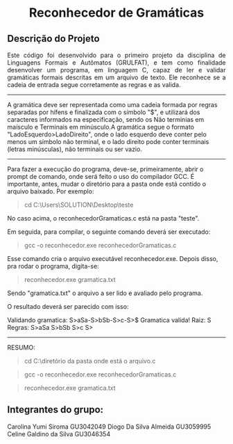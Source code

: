 <h1 align="center"> Reconhecedor de Gramáticas </h1>

## Descrição do Projeto
<p align="justify">
 Este código foi desenvolvido para o primeiro projeto da disciplina de Linguagens Formais e Autômatos (GRULFAT), e tem como finalidade desenvolver um programa, em linguagem C, 
capaz de ler e validar gramáticas formais descritas em um arquivo de texto. 
Ele reconhece se a cadeia de entrada segue corretamente as regras e 
as valida.

--------------------------------------------------------------------------

 A gramática deve ser representada como uma cadeia formada por regras
 separadas por hífens e finalizada com o símbolo "$", e utilizará dos 
caracteres informados na especificação, sendo os Não terminias em maísculo e
Terminais em minúsculo.A gramática segue o formato "LadoEsquerdo>LadoDireito",
onde o lado esquerdo deve conter pelo menos um símbolo
não terminal, e o lado direito pode conter terminais (letras minúsculas), 
não terminais ou ser vazio.

--------------------------------------------------------------------------

Para fazer a execução do programa, deve-se, primeiramente, abrir o prompt de comando, onde será 
feito o uso do compilador GCC. É importante, antes, mudar o diretório para a 
pasta onde está contido o arquivo baixado. Por exemplo:

> cd C:\Users\SOLUTION\Desktop\teste

No caso acima, o reconhecedorGramaticas.c está na pasta "teste".

Em seguida, para compilar, o seguinte comando deverá ser executado:

> gcc -o reconhecedor.exe reconhecedorGramaticas.c

Esse comando cria o arquivo executável reconhecedor.exe. Depois disso,
pra rodar o programa, digita-se:

> reconhecedor.exe gramatica.txt

Sendo "gramatica.txt" o arquivo a ser lido e avaliado pelo programa.

O resultado deverá ser parecido com isso:

Validando gramatica: S>aSa-S>bSb-S>c-S>$
Gramatica valida!
Raiz: S
Regras:
  S>aSa
  S>bSb
  S>c
  S>

--------------------------------------------------------------------------

RESUMO:

> cd C:\diretório da pasta onde está o arquivo.c

> gcc -o reconhecedor.exe reconhecedorGramaticas.c

> reconhecedor.exe gramatica.txt





</p>

## Integrantes do grupo:
Carolina Yumi Siroma GU3042049
Diogo Da Silva Almeida GU3059995
Celine Galdino da Silva GU3046354
